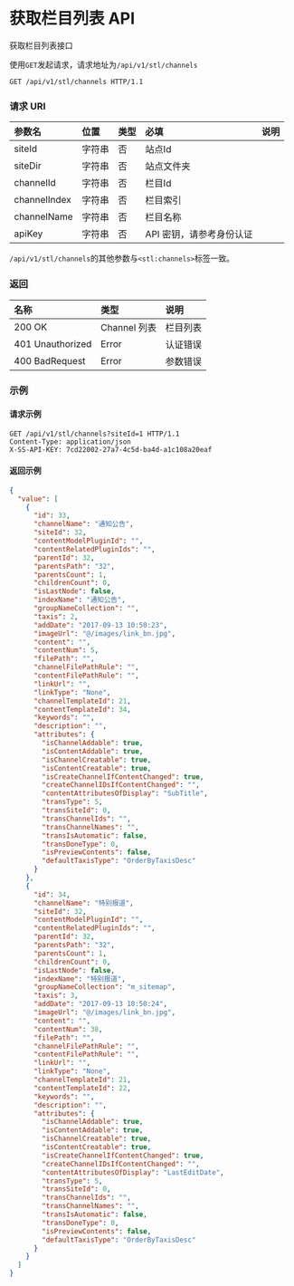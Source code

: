# 获取栏目列表 API

获取栏目列表接口

使用`GET`发起请求，请求地址为`/api/v1/stl/channels`

```
GET /api/v1/stl/channels HTTP/1.1
```

### 请求 URI

| 参数名 | 位置 | 类型 | 必填 | 说明 |
| :----- | :----- | :----- | :----- | :----- |
|siteId	|字符串|	否	|站点Id|
|siteDir|	字符串|	否	|站点文件夹|
|channelId|	字符串|	否	|栏目Id|
|channelIndex|	字符串|	否	|栏目索引|
|channelName	|字符串|	否	|栏目名称|
| apiKey | 字符串 | 否 | API 密钥，请参考身份认证 |

`/api/v1/stl/channels`的其他参数与`<stl:channels>`标签一致。

### 返回

| 名称 | 类型 | 说明 |
| :----- | :----- | :----- |
|200 OK	|Channel 列表	|栏目列表|
|401 Unauthorized	|Error	|认证错误|
|400 BadRequest	|Error	|参数错误|

### 示例

#### 请求示例

```
GET /api/v1/stl/channels?siteId=1 HTTP/1.1
Content-Type: application/json
X-SS-API-KEY: 7cd22002-27a7-4c5d-ba4d-a1c108a20eaf
```

#### 返回示例

```json
{
  "value": [
    {
      "id": 33,
      "channelName": "通知公告",
      "siteId": 32,
      "contentModelPluginId": "",
      "contentRelatedPluginIds": "",
      "parentId": 32,
      "parentsPath": "32",
      "parentsCount": 1,
      "childrenCount": 0,
      "isLastNode": false,
      "indexName": "通知公告",
      "groupNameCollection": "",
      "taxis": 2,
      "addDate": "2017-09-13 10:50:23",
      "imageUrl": "@/images/link_bn.jpg",
      "content": "",
      "contentNum": 5,
      "filePath": "",
      "channelFilePathRule": "",
      "contentFilePathRule": "",
      "linkUrl": "",
      "linkType": "None",
      "channelTemplateId": 21,
      "contentTemplateId": 34,
      "keywords": "",
      "description": "",
      "attributes": {
        "isChannelAddable": true,
        "isContentAddable": true,
        "isChannelCreatable": true,
        "isContentCreatable": true,
        "isCreateChannelIfContentChanged": true,
        "createChannelIDsIfContentChanged": "",
        "contentAttributesOfDisplay": "SubTitle",
        "transType": 5,
        "transSiteId": 0,
        "transChannelIds": "",
        "transChannelNames": "",
        "transIsAutomatic": false,
        "transDoneType": 0,
        "isPreviewContents": false,
        "defaultTaxisType": "OrderByTaxisDesc"
      }
    },
    {
      "id": 34,
      "channelName": "特别报道",
      "siteId": 32,
      "contentModelPluginId": "",
      "contentRelatedPluginIds": "",
      "parentId": 32,
      "parentsPath": "32",
      "parentsCount": 1,
      "childrenCount": 0,
      "isLastNode": false,
      "indexName": "特别报道",
      "groupNameCollection": "m_sitemap",
      "taxis": 3,
      "addDate": "2017-09-13 10:50:24",
      "imageUrl": "@/images/link_bn.jpg",
      "content": "",
      "contentNum": 38,
      "filePath": "",
      "channelFilePathRule": "",
      "contentFilePathRule": "",
      "linkUrl": "",
      "linkType": "None",
      "channelTemplateId": 21,
      "contentTemplateId": 22,
      "keywords": "",
      "description": "",
      "attributes": {
        "isChannelAddable": true,
        "isContentAddable": true,
        "isChannelCreatable": true,
        "isContentCreatable": true,
        "isCreateChannelIfContentChanged": true,
        "createChannelIDsIfContentChanged": "",
        "contentAttributesOfDisplay": "LastEditDate",
        "transType": 5,
        "transSiteId": 0,
        "transChannelIds": "",
        "transChannelNames": "",
        "transIsAutomatic": false,
        "transDoneType": 0,
        "isPreviewContents": false,
        "defaultTaxisType": "OrderByTaxisDesc"
      }
    }
  ]
}
```